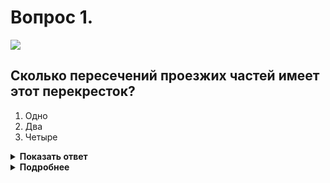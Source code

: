 # Вопрос 1.

![](https://s.drom.ru/i24227/pdd/tickets/2016/1542608752.jpg)

## Сколько пересечений проезжих частей имеет этот перекресток?

1. Одно
2. Два
3. Четыре

<details>
<summary><b>Показать ответ</b></summary>
Правильный ответ: 2
</details>
<details>
<summary><b>Подробнее</b></summary>
Разделительная полоса примыкающей дороги справа делит данную дорогу на две проезжие части. Разметка 1.3 (двойная сплошная линия) такого права не имеет.
Поэтому этот перекрёсток имеет два пересечения проезжих частей.
(Пункт 1.2 ПДД термин «Разделительная полоса»)
</details>